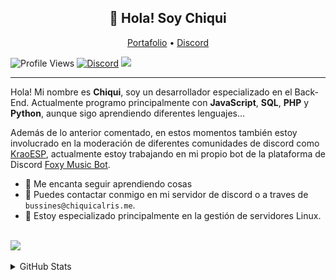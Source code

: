 
<h2 align="center">👋 Hola! Soy Chiqui</h2>
<p align="center">
  <a href="http://chiquicalris.me">Portafolio</a> •
  <a href="https://discord.gg/3FBGND2">Discord</a>
</p>

![Profile Views](https://komarev.com/ghpvc/?username=chiquicalris-dev&color=596AEA)
[![Discord](https://img.shields.io/discord/529318779620950036.svg?label=&logo=discord&logoColor=ffffff&color=596AEA)](https://discord.gg/3FBGND2)
![](https://hit.yhype.me/github/profile?user_id=38810865)

---
Hola! Mi nombre es **Chiqui**, soy un desarrollador especializado en el Back-End.  Actualmente programo principalmente con **JavaScript**, **SQL**, **PHP** y **Python**, aunque sigo aprendiendo diferentes lenguajes...

Además de lo anterior comentado, en estos momentos también estoy involucrado en la moderación de diferentes comunidades de discord como [KraoESP](https://discord.gg/KraoESP), actualmente estoy trabajando en mi propio bot de la plataforma de Discord [Foxy Music Bot](http://foxybot.ga).

- 🌴 Me encanta seguir aprendiendo cosas
- 🌿 Puedes contactar conmigo en mi servidor de discord o a traves de `bussines@chiquicalris.me`.
- 🔌 Estoy especializado principalmente en la gestión de servidores Linux.


<br>
<a href="https://ko-fi.com/P5P6582OC">
  <img src="https://ko-fi.com/img/githubbutton_sm.svg">
</a>

<br>

<br>
<details>
<summary>GitHub Stats</summary>
<br>
 
![Metrics](https://metrics.lecoq.io/chiquidev?template=classic&base.repositories=0&base.metadata=0&languages=1&languages.colors=github&languages.threshold=0%25&config.timezone=Europe%2FMadrid&config.animated=true)
